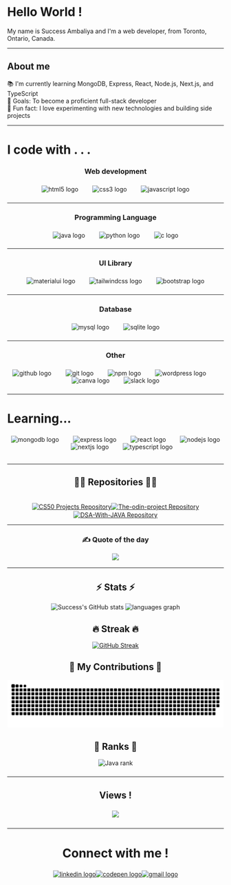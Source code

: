 <!-- ![GitHub Stats](https://pixel-profile-ui.vercel.app/api/github-stats?username=Success1308&include_all_commits=true&pixelate_avatar=false&background=linear-gradient(120deg,%20%23313638FF%202%25,%20%233e3546FF%20100%25)%20&color=%23ffffffFF) -->  
            
<h1 align="left">Hello World !</h1>   
       
<p align="left">My name is Success Ambaliya and I'm a web developer, from Toronto, Ontario, Canada.</p>

---
<h2 align="left">About me</h2>

📚 I'm currently learning MongoDB, Express, React, Node.js, Next.js, and TypeScript<br>🎯 Goals: To become a proficient full-stack developer<br>🎲 Fun fact: I love experimenting with new technologies and building side projects</p>

---

###


<h1 align="left">I code with . . .</h1>

###

<h3 align="center">Web development</h3>

###

<div align="center">
  <img src="https://cdn.jsdelivr.net/gh/devicons/devicon/icons/html5/html5-original.svg" height="40" alt="html5 logo"  />
  <img width="25" />
  <img src="https://cdn.jsdelivr.net/gh/devicons/devicon/icons/css3/css3-original.svg" height="40" alt="css3 logo"  />
  <img width="25" />
  <img src="https://cdn.jsdelivr.net/gh/devicons/devicon/icons/javascript/javascript-original.svg" height="40" alt="javascript logo"  />
</div>

###
---

<h3 align="center">Programming Language</h3>

###

<div align="center">
  <img src="https://cdn.jsdelivr.net/gh/devicons/devicon/icons/java/java-original.svg" height="40" alt="java logo"  />
  <img width="25" />
  <img src="https://cdn.jsdelivr.net/gh/devicons/devicon/icons/python/python-original.svg" height="40" alt="python logo"  />
  <img width="25" />
  <img src="https://cdn.jsdelivr.net/gh/devicons/devicon/icons/c/c-original.svg" height="40" alt="c logo"  />
</div>

###
---

<h3 align="center">UI Library</h3>

###

<div align="center">
  <img src="https://cdn.jsdelivr.net/gh/devicons/devicon/icons/materialui/materialui-original.svg" height="40" alt="materialui logo"  />
  <img width="25" />
  <img src="https://cdn.simpleicons.org/tailwindcss/06B6D4" height="40" alt="tailwindcss logo"  />
  <img width="25" />
  <img src="https://skillicons.dev/icons?i=bootstrap" height="40" alt="bootstrap logo"  />
</div>

###
---

<h3 align="center">Database</h3>

###

<div align="center">
  <img src="https://cdn.jsdelivr.net/gh/devicons/devicon/icons/mysql/mysql-original.svg" height="40" alt="mysql logo"  />
  <img width="25" />
  <img src="https://skillicons.dev/icons?i=sqlite" height="40" alt="sqlite logo"  />
</div>

###
---
<h3 align="center">Other</h3>

###

<div align="center">
  <img src="https://skillicons.dev/icons?i=github" height="40" alt="github logo"  />
  <img width="25" />
  <img src="https://cdn.jsdelivr.net/gh/devicons/devicon/icons/git/git-original.svg" height="40" alt="git logo"  />
  <img width="25" />
  <img src="https://cdn.jsdelivr.net/gh/devicons/devicon/icons/npm/npm-original-wordmark.svg" height="40" alt="npm logo"  />
  <img width="25" />
  <img src="https://cdn.simpleicons.org/wordpress/21759B" height="40" alt="wordpress logo"  />
  <img width="25" />
  <img src="https://cdn.jsdelivr.net/gh/devicons/devicon/icons/canva/canva-original.svg" height="40" alt="canva logo"  />
  <img width="25" />
  <img src="https://cdn.jsdelivr.net/gh/devicons/devicon/icons/slack/slack-original.svg" height="40" alt="slack logo"  />
</div>

###

---

<h1 align="left">Learning...</h1>

###

<div align="center">
  <img src="https://cdn.jsdelivr.net/gh/devicons/devicon/icons/mongodb/mongodb-original.svg" height="40" alt="mongodb logo"  />
  <img width="25" />
  <img src="https://skillicons.dev/icons?i=express" height="40" alt="express logo"  />
  <img width="25" />
  <img src="https://cdn.jsdelivr.net/gh/devicons/devicon/icons/react/react-original.svg" height="40" alt="react logo"  />
  <img width="25" />
  <img src="https://cdn.jsdelivr.net/gh/devicons/devicon/icons/nodejs/nodejs-original.svg" height="40" alt="nodejs logo"  />
  <img width="25" />
  <img src="https://cdn.jsdelivr.net/gh/devicons/devicon/icons/nextjs/nextjs-original.svg" height="40" alt="nextjs logo"  />
  <img width="25" />
  <img src="https://cdn.jsdelivr.net/gh/devicons/devicon/icons/typescript/typescript-original.svg" height="40" alt="typescript logo"  />
</div>


<br>

---


<div style="text-align: center;">

<h2 align="center">👨‍💻 Repositories 👨‍💻</h2>
<br>
<div width="100%" align="center">
 <a href="https://github.com/Success1308/CS-50"><img align="center" height="115"  width="500" src="https://github-readme-stats.vercel.app/api/pin/?username=Success1308&repo=CS-50&theme=chartreuse-dark&border_color=61dafb&border_radius=10" alt="CS50 Projects Repository" /></a><a href="https://github.com/Success1308/The-odin-project"><img align="center" height="115" width="500"  src="https://github-readme-stats.vercel.app/api/pin/?username=Success1308&repo=The-odin-project&theme=chartreuse-dark&border_color=61dafb&border_radius=10" alt="The-odin-project Repository" />
</a>
  
<br>
<a href="https://github.com/Success1308/The-odin-project"><img align="center" height="115" width="500"  src="https://github-readme-stats.vercel.app/api/pin/?username=Success1308&repo=DSA-With-JAVA&theme=chartreuse-dark&border_color=61dafb&border_radius=10" alt="DSA-With-JAVA Repository" />
</a>

---

### ✍️ Quote of the day
![](https://quotes-github-readme.vercel.app/api?type=vetical&theme=dark)

---
<h2 align="center">⚡ Stats ⚡</h2>
<div align="center" >

  
  ![Success's GitHub stats](https://github-readme-stats.vercel.app/api?username=Success1308&show_icons=true&theme=chartreuse-dark)
  <img src="https://github-readme-stats.vercel.app/api/top-langs?username=Success1308&locale=en&hide_title=false&layout=compact&card_width=320&langs_count=5&theme=chartreuse-dark&hide_border=false&order=2" height="195" width = "49%" alt="languages graph"  />

<h2 align="center">🔥  Streak 🔥</h2>

  [![GitHub Streak](https://streak-stats.demolab.com/?user=Success1308&currStreakNum=2FD3EB&fire=pink&sideLabels=F00&date_format=[Y.]n.j&theme=chartreuse-dark)](https://git.io/streak-stats)
  
</div>

###

<h2>🐍 My Contributions 🐍</h2>

<img src="https://raw.githubusercontent.com/Success1308/Success1308/output/snake.svg" alt="Snake animation" />

###
<h2 align="center">🏅 Ranks 🏅</h2>

<div align="center">
<div align="center">
  <img src="https://github.com/Success1308/Success1308/assets/167788445/712266a9-25e0-4c31-897a-4e5159419f9a" alt="Java rank" />

</div>
</div>

###
---
<h2 align="center">Views !</h2>

###

<div align="center">
  <img src="https://profile-counter.glitch.me/Success1308/count.svg?"  />
</div>

###

---

<h1 align="center">Connect with me !</h1>

###

<div align="center">
  <a href="www.linkedin.com/in/success-ambaliya"><img src="https://raw.githubusercontent.com/maurodesouza/profile-readme-generator/master/src/assets/icons/social/linkedin/default.svg" width="80" height="40" alt="linkedin logo" /></a><a href="https://codepen.io/Success-Ambaliya"><img src="https://raw.githubusercontent.com/maurodesouza/profile-readme-generator/master/src/assets/icons/social/codepen/default.svg" width="80" height="40" alt="codepen logo" /></a><a href="mailto:success.ambaliya@gmail.com"><img src="https://raw.githubusercontent.com/maurodesouza/profile-readme-generator/master/src/assets/icons/social/gmail/default.svg" width="80" height="40" alt="gmail logo" /></a>
</div>


###

